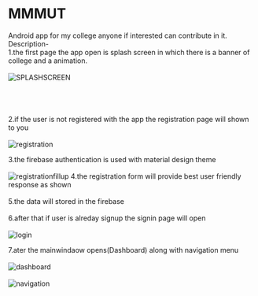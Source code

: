 # MMMUT
Android app for my college anyone if interested can contribute in it.<br>
Description-<br>
1.the first page the app open is splash screen in which there is a banner of college and a animation.<br><br>
![SPLASHSCREEN](https://user-images.githubusercontent.com/85097442/142750343-e551850b-45f3-41bc-a570-c5a4d575425a.jpg)
<br>
<br><br><br><br>
2.if the user is not registered with the app the registration page will shown to you<br><br>
![registration](https://user-images.githubusercontent.com/85097442/142750382-b84515c4-4e19-4ac1-bfc1-a1743b381f87.jpg)

3.the firebase authentication is used with material design theme<br><br>
![registrationfillup](https://user-images.githubusercontent.com/85097442/142750387-d1e30d3f-9d77-42a4-8b2c-b596f31cc159.jpg)
4.the registration form will provide best user friendly response as shown<br><br>
5.the data will stored in the firebase <br><br>
6.after that if user is alreday signup the signin page will open <br><br>
![login](https://user-images.githubusercontent.com/85097442/142750397-5b7b580f-e32f-4dd4-a6c8-66c2ad9c19c1.jpg)

7.ater the mainwindaow opens(Dashboard) along with navigation menu<br><br>
![dashboard](https://user-images.githubusercontent.com/85097442/142750406-33c0fa07-c6c2-46ab-b809-87f9a5e787a2.jpg)<br><br>
![navigation](https://user-images.githubusercontent.com/85097442/142750415-17d2bb89-f5de-4caa-9841-e8e7447d7106.jpg)
<br><br><br>


